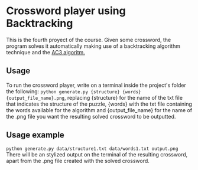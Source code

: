 # Crossword player using Backtracking
This is the fourth proyect of the course. Given some crossword, the program solves it automatically making use of a backtracking algorithm technique and the [AC3 algoritm.](https://en.wikipedia.org/wiki/AC-3_algorithm)

## Usage
To run the crossword player, write on a terminal inside the project's folder the following: `python generate.py {structure} {words} {output_file_name}.png`,
replacing {structure} for the name of the txt file that indicates the structure of the puzzle, {words} with the txt file containing the words available for the algorithm and {output_file_name} for the name of the .png file you want the resulting solved crossword to be outputted.
## Usage example
`python generate.py data/structure1.txt data/words1.txt output.png`
There will be an stylized output on the terminal of the resulting crossword, apart from the .png file created with the solved crossword.
                                                                                                                                                                                                                                                                                                                                       